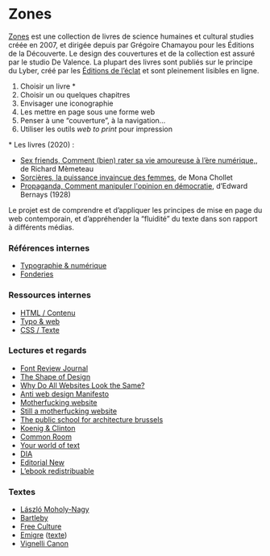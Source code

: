 
# Zones

[Zones](https://www.editions-zones.fr/) est une collection de livres de science humaines et cultural studies créée en 2007, et dirigée depuis par Grégoire Chamayou pour les Éditions de la Découverte. Le design des couvertures et de la collection est assuré par le studio De Valence. La plupart des livres sont publiés sur le principe du Lyber, créé par les [Éditions de l’éclat](http://www.lyber-eclat.net/lyber/lybertxt.html) et sont pleinement lisibles en ligne.

1.  Choisir un livre *
2.  Choisir un ou quelques chapitres
3.  Envisager une iconographie
4.  Les mettre en page sous une forme web
5.  Penser à une “couverture”, à la navigation…
6.  Utiliser les outils *web to print* pour impression 

\* Les livres (2020) :

*   [Sex friends, Comment (bien) rater sa vie amoureuse à l’ère numérique,](https://www.editions-zones.fr/lyber?sex-friends), de Richard Mèmeteau
*   [Sorcières, la puissance invaincue des femmes](https://www.editions-zones.fr/livres/sorcieres/), de Mona Chollet
*   [Propaganda, Comment manipuler l'opinion en démocratie](https://www.editions-zones.fr/livres/propaganda/), d’Edward Bernays (1928)

Le projet est de comprendre et d’appliquer les principes de mise en page du web contemporain, et d’appréhender la “fluidité” du texte dans son rapport à différents médias.


### Références internes

* [Typographie & numérique](../../references/typo/)
* [Fonderies](../../references/foundries/)

### Ressources internes

* [HTML / Contenu](../../ressources/html/content/)
* [Typo & web](../../ressources/typo/)
* [CSS / Texte](../../ressources/css/text/)

### Lectures et regards

* [Font Review Journal](https://fontreviewjournal.com/)
* [The Shape of Design](https://shapeofdesignbook.com/)
* [Why Do All Websites Look the Same?](https://modus.medium.com/on-the-visual-weariness-of-the-web-8af1c969ce73)
* [Anti web design Manifesto](http://brandon.invergo.net/news/2013-03-10-Anti-web-design-Manifesto.html)
* [Motherfucking website](http://motherfuckingwebsite.com/)
* [Still a motherfucking website](http://bettermotherfuckingwebsite.com/)
* [The public school for architecture brussels](http://psfa-bxl.org/)
* [Koenig & Clinton](http://koenigandclinton.com/gallery/)
* [Common Room](http://common-room.net/)
* [Your world of text](https://www.yourworldoftext.com/)
* [DIA](https://dia.tv/)
* [Editorial New](https://editorialnew.com/)
* [L’ebook redistribuable](https://jaypanoz.github.io/reflow/)


### Textes
<ul>
    <li><a download href="texts/attitude.txt">László Moholy-Nagy</a></li>
    <li><a download href="texts/bartleby.txt">Bartleby</a></li>
    <li><a download href="texts/lessing_freeculture.odt">Free Culture</a></li>
    <li><a download href="texts/emigre.pdf">Emigre</a> (<a href="texts/emigre.odt">texte</a>)</li>
    <li><a download href="texts/vignelli.pdf">Vignelli Canon</a></li>

</ul>
